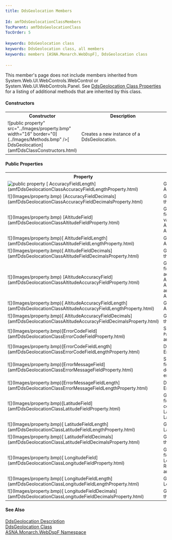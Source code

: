 ```yaml
---
title: DdsGeolocation Members

Id: amfDdsGeolocationClassMembers
TocParent: amfDdsGeolocationClass
TocOrder: 5

keywords: DdsGeolocation class
keywords: DdsGeolocation class, all members
keywords: members [ASNA.Monarch.WebDspF], DdsGeolocation class

---
```


This member's page does not include members inherited from System.Web.UI.WebControls.WebControl or System.Web.UI.WebControls.Panel. See [DdsGeolocation Class Properties](amfDdsGeolocationClassProperties.html) for a listing of additional methods that are inherited by this class.
<!-- start constructor table -->	

#### Constructors
<table class="mytable" cellspacing="0" cellpadding="4" width="90%">
          <colgroup>
            <col width="30%" />
            <col width="70%" />
          </colgroup>
          <tr>
            <th>Constructor</th>
            <th>Description</th>
          </tr>
<!-- end copy BUT put in extra div and end of table -->
          <tr>
            <td style="height: 31px">![public property" src="../Images/property.bmp" width="16" border="0](../Images/Methods.bmp" />[
              DdsGeolocation](amfDdsClassConstructors.html)</td>
            <td style="height: 31px">Creates a new instance of a DdsGeolocation.</td>
          </tr>
</table>

<!-- start table -->	

#### Public Properties
<table class="mytable" cellspacing="0" cellpadding="4" width="90%">
          <colgroup>
            <col width="30%" />
            <col width="70%" />
          </colgroup>
          <tr>
            <th>Property</th>
            <th>Description</th>
          </tr>
          <tr>
            <td><img  height="16) 
           [
            AccuracyField](amfDdsGeolocationClassAccuracyFieldProperty.html)</td>
            <td>Gets or sets an IBM i number field that determines the accuracy 
			for the control's Longitude and Latitude. Requires 
			AccuracyFieldLength and AccuracyFieldDecimals.</td>
          </tr>
          <tr>
            <td><img  height="16" alt="public property" src="../Images/property.bmp" width="16" border="0" /> 
            [
            AccuracyFieldLength](amfDdsGeolocationClassAccuracyFieldLengthProperty.html)</td>
            <td>Gets or sets the length of the AccuracyField.</td>
          </tr>
          <tr>
            <td>![](Images/property.bmp) 
            [AccuracyFieldDecimals](amfDdsGeolocationClassAccuracyFieldDecimalsProperty.html)</td>
            <td>Gets or sets the decimals for the AccuracyField.</td>
          </tr>
          <tr>
            <td>![](Images/property.bmp) 
           [AltitudeField](amfDdsGeolocationClassAltitudeFieldProperty.html)</td>
            <td>Gets or sets an IBM i number field that will hold the Altitude 
			value from the API. Requires AltitudeFieldLength and 
			AltitudeFieldDecimals.</td>
          </tr>
          <tr>
            <td>![](Images/property.bmp)[
			AltitudeFieldLength](amfDdsGeolocationClassAltitudeFieldLengthProperty.html)</td>
            <td>Gets or sets the length of the AltitudeField.</td>
          </tr>
          <tr>
            <td>![](Images/property.bmp)[
              AltitudeFieldDecimals](amfDdsGeolocationClassAltitudeFieldDecimalsProperty.html)</td>
            <td>Gets or sets the decimals for the AltitudeField.</td>
          </tr>
          <tr>
            <td>![](Images/property.bmp) 
            [AltitudeAccuracyField](amfDdsGeolocationClassAltitudeAccuracyFieldProperty.html)</td>
            <td>Gets or sets an IBM i number field that determines the accuracy 
			for the control's Altitude. Requires 
			AltitudeAccuracyFieldLength and AltitudeAccuracyFieldDecimals.</td>
          </tr>
          <tr>
            <td>![](Images/property.bmp)[
			AltitudeAccuracyFieldLength](amfDdsGeolocationClassAltitudeAccuracyFieldLengthProperty.html)</td>
            <td>Gets or sets the length of the AltitudeAccuracyField.</td>
          </tr>
          <tr>
            <td>![](Images/property.bmp)[
              AltitudeAccuracyFieldDecimals](amfDdsGeolocationClassAltitudeAccuracyFieldDecimalsProperty.html)</td>
            <td>Gets or sets the decimals for the AltitudeAccuracyField.</td>
          </tr>
          <tr>
            <td>![](Images/property.bmp)[ErrorCodeField](amfDdsGeolocationClassErrorCodeFieldProperty.html)</td>
            <td>Specifies the name of a <code> Packed(5,0) </code> field that receives an error code.</td>
          </tr>
		  <tr>
            <td>![](Images/property.bmp)[ErrorCodeFieldLength](amfDdsGeolocationClassErrorCodeFieldLengthProperty.html)</td>
            <td>Determines the length of the ErrorCodeField.</td>
          </tr>
		 <tr>
            <td>![](Images/property.bmp)[ErrorMessageField](amfDdsGeolocationClassErrorMessageFieldProperty.html)</td>
            <td>Specifies the name of a <code>CHAR</code> field  that receives a string with details of the error encountered.</td>
          </tr>
		  		 <tr>
            <td>![](Images/property.bmp)[ErrorMessageFieldLength](amfDdsGeolocationClassErrorMessageFieldLengthProperty.html)</td>
            <td>Determines the length of the ErrorMessageField.</td>
          </tr>
		  <tr>
            <td>![](Images/property.bmp)[LatitudeField](amfDdsGeolocationClassLatitudeFieldProperty.html)</td>
            <td>Gets or sets an IBM i number field that holds the data
			for the control's latitude. Requires LatitudeFieldLength and 
			LatitudeFieldDecimals.</td>
          </tr>
          <tr>
            <td>![](Images/property.bmp)[
              LatitudeFieldLength](amfDdsGeolocationClassLatitudeFieldLengthProperty.html)</td>
            <td>Gets or sets the length of the LatitudeField.</td>
          </tr>
          <tr>
            <td>![](Images/property.bmp)[
              LatitudeFieldDecimals](amfDdsGeolocationClassLatitudeFieldDecimalsProperty.html)</td>
            <td>Gets or sets the decimals for the LatitudeField.</td>
          </tr>
          <tr>
            <td>![](Images/property.bmp)[
              LongitudeField](amfDdsGeolocationClassLongitudeFieldProperty.html)</td>
            <td>Gets or sets an IBM i number field that 
			will hold the Longitude value from the API. Requires 
			LongitudeFieldLength and LongitudeFieldDecimals.</td>
          </tr>
          <tr>
            <td>![](Images/property.bmp)[
              LongitudeFieldLength](amfDdsGeolocationClassLongitudeFieldLengthProperty.html)</td>
            <td>Gets or sets the length of the LongitudeField.</td>
          </tr>
          <tr>
            <td>![](Images/property.bmp)[
			LongitudeFieldDecimals](amfDdsGeolocationClassLongitudeFieldDecimalsProperty.html)</td>
            <td>Gets or sets the decimals for the LongitudeField.</td>
          </tr>
</table>

<!-- start table -->	

#### See Also
[DdsGeolocation Description](amfUnderstandingGeoloc.html)<br /> [DdsGeolocation Class](amfDdsGeolocationClass.html) <br /> [ ASNA.Monarch.WebDspF Namespace](amfWebDspFNamespace.html) 
